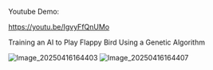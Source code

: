 Youtube Demo: 

https://youtu.be/IgvyFfQnUMo

Training an AI to Play Flappy Bird Using a Genetic Algorithm


![Image_20250416164403](https://github.com/user-attachments/assets/eb52dfb1-4231-45a4-aeb3-e79718c702bb)
![Image_20250416164407](https://github.com/user-attachments/assets/25e01df0-ea9d-40dc-8857-604a56b289dc)
